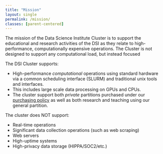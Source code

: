 ```yaml
---
title: "Mission"
layout: single
permalink: /mission/
classes: [parent-centered]
---
```


The mission of the Data Science Institute Cluster is to support the educational and research activities of the DSI as they relate to high-performance, computationally expensive operations. The Cluster is not designed to support any computational load, but instead focused 

The DSI Cluster supports:

* High-performance _computational_ operations using standard hardware via a common scheduling interface (SLURM) and traditional unix tools and interfaces.
* This includes large scale data processing on GPUs and CPUs.
* The cluster support both _private_ partitions purchased under our [purchasing policy](../../_policies/purchasing-content.md) as well as both research and teaching using our general partition.

The cluster does NOT support:

* Real-time operations
* Significant data collection operations (such as web scraping)
* Web servers
* High-uptime systems
* High-privacy data storage (HIPPA/SOC2/etc.)